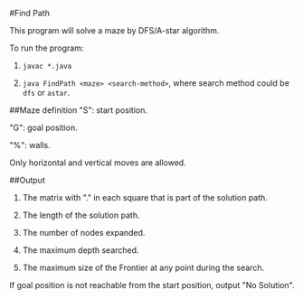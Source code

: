 #Find Path

This program will solve a maze by DFS/A-star algorithm.

To run the program:

1. `javac *.java`

2. `java FindPath <maze> <search-method>`, where search method could be `dfs` or `astar`.

##Maze definition
"S": start position.

"G": goal position.

"%": walls.

Only horizontal and vertical moves are allowed.

##Output
1. The matrix with "." in each square that is part of the solution path.

2. The length of the solution path.

3. The number of nodes expanded.

4. The maximum depth searched.

5. The maximum size of the Frontier at any point during the search.

If goal position is not reachable from the start position, output "No Solution".
